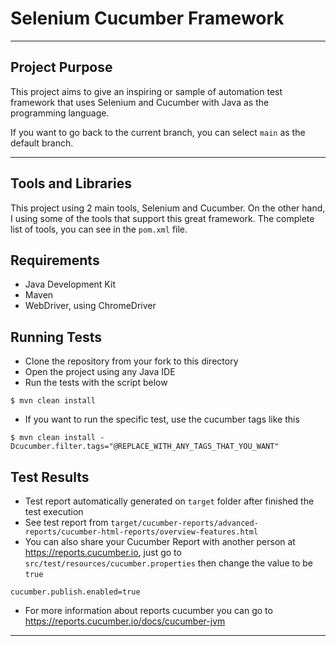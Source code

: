 # Selenium Cucumber Framework

---

## Project Purpose
This project aims to give an inspiring or sample of automation test framework that uses Selenium and Cucumber with Java as the programming language.


If you want to go back to the current branch, you can select `main` as the default branch.

---

## Tools and Libraries
This project using 2 main tools, Selenium and Cucumber.
On the other hand, I using some of the tools that support this great framework.
The complete list of tools, you can see in the `pom.xml` file.

## Requirements
* Java Development Kit
* Maven
* WebDriver, using ChromeDriver

## Running Tests
* Clone the repository from your fork to this directory
* Open the project using any Java IDE
* Run the tests with the script below
```shell
$ mvn clean install
```
* If you want to run the specific test, use the cucumber tags like this
```shell
$ mvn clean install -Dcucumber.filter.tags="@REPLACE_WITH_ANY_TAGS_THAT_YOU_WANT"
```

## Test Results
* Test report automatically generated on `target` folder after finished the test execution
* See test report from `target/cucumber-reports/advanced-reports/cucumber-html-reports/overview-features.html`
* You can also share your Cucumber Report with another person at https://reports.cucumber.io, just go to `src/test/resources/cucumber.properties` then change the value to be `true`
```properties
cucumber.publish.enabled=true
```
* For more information about reports cucumber you can go to https://reports.cucumber.io/docs/cucumber-jvm

---

